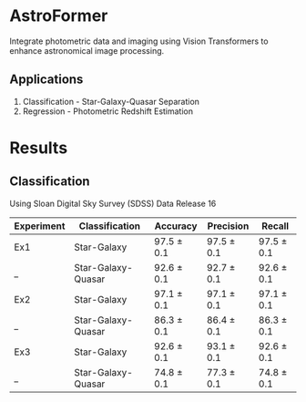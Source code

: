 # AstroFormer
Integrate photometric data and imaging using Vision Transformers to enhance astronomical image processing.

## Applications

1. Classification - Star-Galaxy-Quasar Separation
2. Regression - Photometric Redshift Estimation

# Results

## Classification
Using Sloan Digital Sky Survey (SDSS) Data Release 16

Experiment | Classification | Accuracy | Precision | Recall 
--- | --- | --- | --- | --- 
Ex1 | Star-Galaxy | 97.5 ± 0.1 | 97.5 ± 0.1 | 97.5 ± 0.1
_ | Star-Galaxy-Quasar | 92.6 ± 0.1 | 92.7 ± 0.1 | 92.6 ± 0.1
Ex2 | Star-Galaxy | 97.1 ± 0.1 | 97.1 ± 0.1 | 97.1 ± 0.1
_ | Star-Galaxy-Quasar | 86.3 ± 0.1 | 86.4 ± 0.1 | 86.3 ± 0.1
Ex3 | Star-Galaxy | 92.6 ± 0.1 | 93.1 ± 0.1 | 92.6 ± 0.1
_ | Star-Galaxy-Quasar | 74.8 ± 0.1 | 77.3 ± 0.1 | 74.8 ± 0.1
